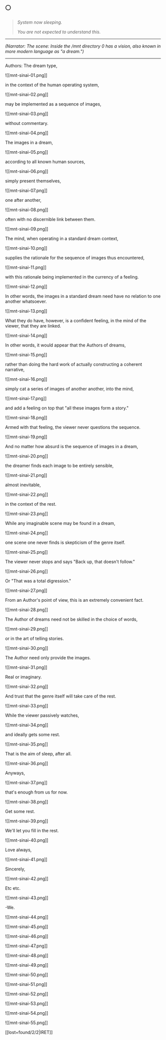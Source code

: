 ## 🌕

> _System now sleeping._
>
> _You are not expected to understand this._

---

_(Narrator: The scene:
Inside the /mnt directory
0 has a vision,
also known
in more modern language
as "a dream.")_

---

Authors: The dream type,

![[mnt-sinai-01.png]]

in the context of the human operating system,

![[mnt-sinai-02.png]]

may be implemented as a sequence of images,

![[mnt-sinai-03.png]]

without commentary.

![[mnt-sinai-04.png]]

The images in a dream,

![[mnt-sinai-05.png]]

according to all known human sources,

![[mnt-sinai-06.png]]

simply present themselves,

![[mnt-sinai-07.png]]

one after another,

![[mnt-sinai-08.png]]

often with no discernible link between them.

![[mnt-sinai-09.png]]

The mind, when operating in a standard dream context,

![[mnt-sinai-10.png]]

supplies the rationale for the sequence of images thus encountered,

![[mnt-sinai-11.png]]

with this rationale being implemented in the currency of a feeling.

![[mnt-sinai-12.png]]

In other words, the images in a standard dream need have no relation to one another whatsoever.

![[mnt-sinai-13.png]]

What they do have, however, is a confident feeling, in the mind of the viewer, that they are linked.

![[mnt-sinai-14.png]]

In other words, it would appear that the Authors of dreams,

![[mnt-sinai-15.png]]

rather than doing the hard work of actually constructing a coherent narrative,

![[mnt-sinai-16.png]]

simply cat a series of images of another another, into the mind,

![[mnt-sinai-17.png]]

and add a feeling on top that "all these images form a story."

![[mnt-sinai-18.png]]

Armed with that feeling, the viewer never questions the sequence.

![[mnt-sinai-19.png]]

And no matter how absurd is the sequence of images in a dream,

![[mnt-sinai-20.png]]

the dreamer finds each image to be entirely sensible,

![[mnt-sinai-21.png]]

almost inevitable,

![[mnt-sinai-22.png]]

in the context of the rest.

![[mnt-sinai-23.png]]

While any imaginable scene may be found in a dream,

![[mnt-sinai-24.png]]

one scene one never finds is skepticism of the genre itself.

![[mnt-sinai-25.png]]

The viewer never stops and says "Back up, that doesn't follow."

![[mnt-sinai-26.png]]

Or "That was a total digression."

![[mnt-sinai-27.png]]

From an Author's point of view, this is an extremely convenient fact.

![[mnt-sinai-28.png]]

The Author of dreams need not be skilled in the choice of words,

![[mnt-sinai-29.png]]

or in the art of telling stories.

![[mnt-sinai-30.png]]

The Author need only provide the images.

![[mnt-sinai-31.png]]

Real or imaginary.

![[mnt-sinai-32.png]]

And trust that the genre itself will take care of the rest.

![[mnt-sinai-33.png]]

While the viewer passively watches,

![[mnt-sinai-34.png]]

and ideally gets some rest.

![[mnt-sinai-35.png]]

That is the aim of sleep, after all.

![[mnt-sinai-36.png]]

Anyways,

![[mnt-sinai-37.png]]

that's enough from us for now.

![[mnt-sinai-38.png]]

Get some rest.

![[mnt-sinai-39.png]]

We'll let you fill in the rest.

![[mnt-sinai-40.png]]

Love always,

![[mnt-sinai-41.png]]

Sincerely,

![[mnt-sinai-42.png]]

Etc etc.

![[mnt-sinai-43.png]]

-We.

![[mnt-sinai-44.png]]


![[mnt-sinai-45.png]]


![[mnt-sinai-46.png]]


![[mnt-sinai-47.png]]


![[mnt-sinai-48.png]]


![[mnt-sinai-49.png]]


![[mnt-sinai-50.png]]


![[mnt-sinai-51.png]]


![[mnt-sinai-52.png]]


![[mnt-sinai-53.png]]


![[mnt-sinai-54.png]]


![[mnt-sinai-55.png]]


[[lost+found/2/2|IRET]]